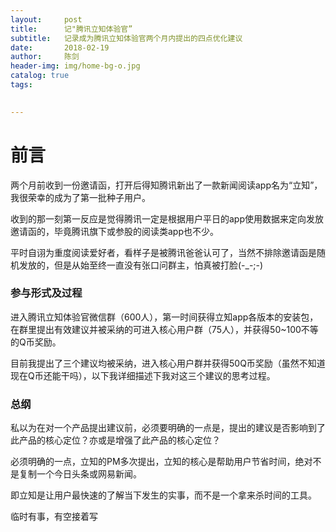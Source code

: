 ```yaml
---
layout:     post
title:      记"腾讯立知体验官”
subtitle:   记录成为腾讯立知体验官两个月内提出的四点优化建议
date:       2018-02-19
author:     陈剑
header-img: img/home-bg-o.jpg
catalog: true
tags:

    
---
```


# 前言
两个月前收到一份邀请函，打开后得知腾讯新出了一款新闻阅读app名为“立知”，我很荣幸的成为了第一批种子用户。

收到的那一刻第一反应是觉得腾讯一定是根据用户平日的app使用数据来定向发放邀请函的，毕竟腾讯旗下或参股的阅读类app也不少。

平时自诩为重度阅读爱好者，看样子是被腾讯爸爸认可了，当然不排除邀请函是随机发放的，但是从始至终一直没有张口问群主，怕真被打脸(-_-;-) 

### 参与形式及过程
进入腾讯立知体验官微信群（600人），第一时间获得立知app各版本的安装包，在群里提出有效建议并被采纳的可进入核心用户群（75人），并获得50~100不等的Q币奖励。

目前我提出了三个建议均被采纳，进入核心用户群并获得50Q币奖励（虽然不知道现在Q币还能干吗），以下我详细描述下我对这三个建议的思考过程。

### 总纲

私以为在对一个产品提出建议前，必须要明确的一点是，提出的建议是否影响到了此产品的核心定位？亦或是增强了此产品的核心定位？

必须明确的一点，立知的PM多次提出，立知的核心是帮助用户节省时间，绝对不是复制一个今日头条或网易新闻。

即立知是让用户最快速的了解当下发生的实事，而不是一个拿来杀时间的工具。

临时有事，有空接着写




 
 
